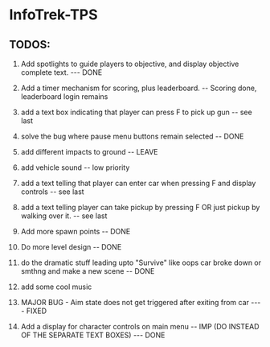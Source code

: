 # InfoTrek-TPS

## TODOS:

1. Add spotlights to guide players to objective, and display objective complete text. --- DONE

2. Add a timer mechanism for scoring, plus leaderboard. -- Scoring done, leaderboard login remains

3. add a text box indicating that player can press F to pick up gun -- see last

4. solve the bug where pause menu buttons remain selected -- DONE

5. add different impacts to ground -- LEAVE

6. add vehicle sound -- low priority

7. add a text telling that player can enter car when pressing F and display controls -- see last
8. add a text telling player can take pickup by pressing F OR just pickup by walking over it. -- see last
9. Add more spawn points -- DONE
10. Do more level design -- DONE
11. do the dramatic stuff leading upto "Survive" like oops car broke down or smthng and make a new scene -- DONE
12. add some cool music

13. MAJOR BUG - Aim state does not get triggered after exiting from car ---- FIXED

14. Add a display for character controls on main menu -- IMP (DO INSTEAD OF THE SEPARATE TEXT BOXES) --- DONE
